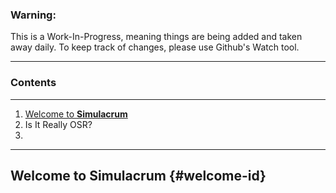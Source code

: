 ### Warning:
This is a Work-In-Progress, meaning things are being added and taken away daily. To keep track of changes, please use Github's Watch tool.

---

### Contents

---

1. [Welcome to **Simulacrum**](#welcome-id)
2. Is It Really OSR?
3. 

---


## Welcome to Simulacrum {#welcome-id}
